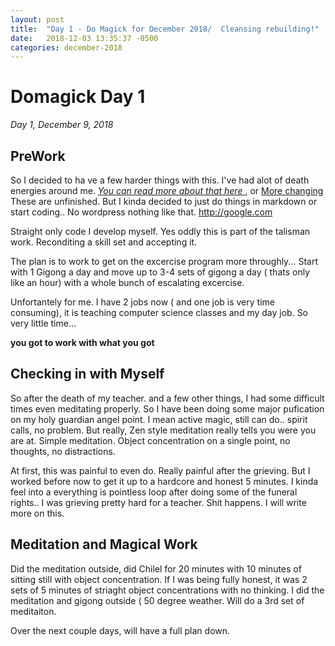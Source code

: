 ```yaml
---
layout: post
title:  "Day 1 - Do Magick for December 2018/  Cleansing rebuilding!"
date:   2018-12-03 13:35:37 -0500
categories: december-2018
---
```

# Domagick Day 1
*Day 1, December 9, 2018*


## PreWork
So I decided to ha ve a few harder things with this.   I've had alot of death energies around me. *[ You can read more about that here ]( https://www.dropbox.com/s/rd4eblp1oa0advu/starting.md?dl=0)*, or [ More changing](https://www.dropbox.com/s/bz8yd6xux41vjf4/11-14-2018-Death%20to%20Andrieh%20Vitimus.md?dl=0)  These are unfinished.   But I kinda decided to just do things in markdown or start coding..   No wordpress nothing like that.  <http://google.com>

Straight only code I develop myself.  Yes oddly this is part of the talisman work.  Reconditing a skill set and accepting it.    

The plan is to work to get on the excercise program more throughly... Start with 1 Gigong a day and move up to 3-4 sets of gigong a day ( thats only like an hour) with a whole bunch of escalating excercise.  

Unfortantely for me. I have 2 jobs now ( and one job is very time consuming), it is teaching computer science classes and my day job.   So very little time... 

**you got to work with what you got**

## Checking in with Myself
So after the death of my teacher. and a few other things, I had some difficult times even meditating properly.  So I have been doing some major pufication on my holy guardian angel point.  I mean active magic, still can do.. spirit calls, no problem.  But really, Zen style meditation really tells you were you are at.   Simple meditation.  Object concentration on a single point, no thoughts, no distractions.   

At first, this was painful to even do.   Really painful after the grieving.   But I worked before now to get it up to a hardcore and honest 5 minutes.  I kinda feel into a everything is pointless loop after doing some of the funeral rights.. I was grieving pretty hard for a teacher.  Shit happens.  I will write more on this.

## Meditation and Magical Work

Did the meditation outside, did Chilel for 20 minutes with 10 minutes of sitting still with object concentration.  If I was being fully honest,  it was 2 sets of 5  minutes of striaght object concentrations with no thinking.    I did the meditation and gigong outside ( 50 degree weather.   Will do a 3rd set of meditaiton.

Over the next couple days, will have a full plan down.